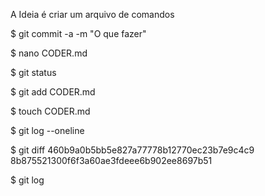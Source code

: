 ﻿A Ideia é criar um arquivo de comandos


$ git commit -a -m "O que fazer"

$ nano CODER.md

$ git status

$ git add CODER.md

$ touch CODER.md

$ git log --oneline

$ git diff 460b9a0b5bb5e827a77778b12770ec23b7e9c4c9 8b875521300f6f3a60ae3fdeee6b902ee8697b51

$ git log
